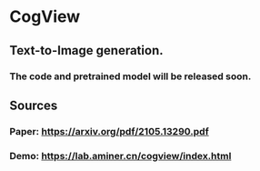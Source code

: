 # CogView
## Text-to-Image generation. 
### The code and pretrained model will be released soon.

## Sources
### Paper: https://arxiv.org/pdf/2105.13290.pdf

### Demo: https://lab.aminer.cn/cogview/index.html
